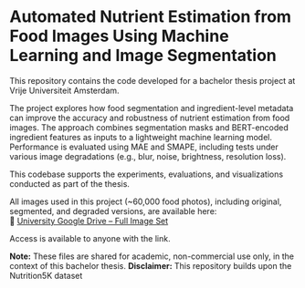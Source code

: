 # Automated Nutrient Estimation from Food Images Using Machine Learning and Image Segmentation

This repository contains the code developed for a bachelor thesis project at Vrije Universiteit Amsterdam.

The project explores how food segmentation and ingredient-level metadata can improve the accuracy and robustness of nutrient estimation from food images. The approach combines segmentation masks and BERT-encoded ingredient features as inputs to a lightweight machine learning model. Performance is evaluated using MAE and SMAPE, including tests under various image degradations (e.g., blur, noise, brightness, resolution loss).

This codebase supports the experiments, evaluations, and visualizations conducted as part of the thesis.

All images used in this project (~60,000 food photos), including original, segmented, and degraded versions, are available here:  
🔗 [University Google Drive – Full Image Set](https://drive.google.com/drive/folders/1lvWGBrii7OtRFUJkTZQEY7qZx7FuW0-Q?usp=sharing)

Access is available to anyone with the link.

**Note:** These files are shared for academic, non-commercial use only, in the context of this bachelor thesis.
**Disclaimer:** This repository builds upon the Nutrition5K dataset

